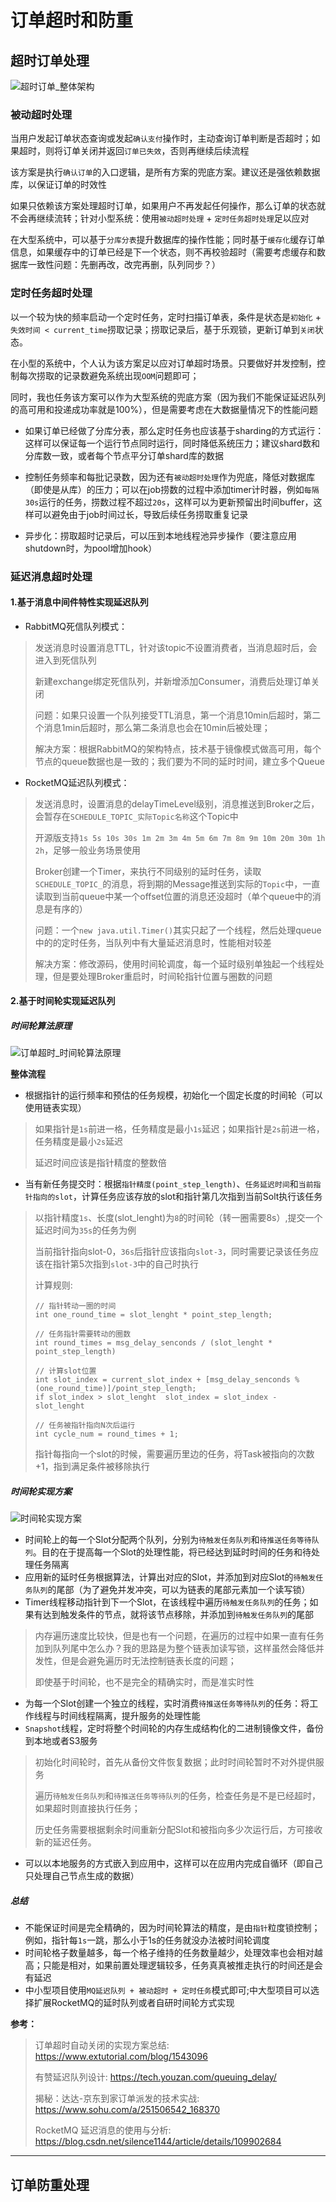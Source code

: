 # 订单超时和防重

## 超时订单处理

![超时订单_整体架构](./imgs/超时订单_整体架构.jpg)

### 被动超时处理

当用户发起订单状态查询或发起`确认支付`操作时，主动查询订单判断是否超时；如果超时，则将订单关闭并返回`订单已失效`，否则再继续后续流程

该方案是执行`确认订单`的入口逻辑，是所有方案的兜底方案。建议还是强依赖数据库，以保证订单的时效性

如果只依赖该方案处理超时订单，如果用户不再发起任何操作，那么订单的状态就不会再继续流转；针对小型系统：使用`被动超时处理` + `定时任务超时处理`足以应对

在大型系统中，可以基于`分库分表`提升数据库的操作性能；同时基于`缓存化`缓存订单信息，如果缓存中的订单已经是下一个状态，则不再校验超时（需要考虑缓存和数据库一致性问题：先删再改，改完再删，队列同步？）

### 定时任务超时处理

以一个较为快的频率启动一个定时任务，定时扫描订单表，条件是状态是`初始化` + `失效时间 < current_time`捞取记录；捞取记录后，基于乐观锁，更新订单到`关闭`状态。

在小型的系统中，个人认为该方案足以应对订单超时场景。只要做好并发控制，控制每次捞取的记录数避免系统出现`OOM`问题即可；

同时，我也任务该方案可以作为大型系统的兜底方案（因为我们不能保证延迟队列的高可用和投递成功率就是100%），但是需要考虑在大数据量情况下的性能问题

- 如果订单已经做了分库分表，那么定时任务也应该基于sharding的方式运行：这样可以保证每一个运行节点同时运行，同时降低系统压力；建议shard数和分库数一致，或者每个节点平分订单shard库的数据

- 控制任务频率和每批记录数，因为还有`被动超时处理`作为兜底，降低对数据库（即使是从库）的压力；可以在job捞数的过程中添加timer计时器，例如`每隔30s`运行的任务，捞数过程不超过`20s`，这样可以为更新预留出时间buffer，这样可以避免由于job时间过长，导致后续任务捞取重复记录

- 异步化：捞取超时记录后，可以压到本地线程池异步操作（要注意应用shutdown时，为pool增加hook）

### 延迟消息超时处理

#### 1.基于消息中间件特性实现延迟队列

- RabbitMQ死信队列模式：
> 发送消息时设置消息TTL，针对该topic不设置消费者，当消息超时后，会进入到死信队列
>
> 新建exchange绑定死信队列，并新增添加Consumer，消费后处理订单关闭
>
> 问题：如果只设置一个队列接受TTL消息，第一个消息10min后超时，第二个消息1min后超时，那么第二条消息也会在10min后被处理；
>
> 解决方案：根据RabbitMQ的架构特点，技术基于镜像模式做高可用，每个节点的queue数据也是一致的；我们要为不同的延时时间，建立多个Queue

- RocketMQ延迟队列模式：
> 发送消息时，设置消息的delayTimeLevel级别，消息推送到Broker之后，会暂存在`SCHEDULE_TOPIC_实际Topic名称`这个Topic中
>
> 开源版支持`1s 5s 10s 30s 1m 2m 3m 4m 5m 6m 7m 8m 9m 10m 20m 30m 1h 2h`，足够一般业务场景使用
>
> Broker创建一个Timer，来执行不同级别的延时任务，读取`SCHEDULE_TOPIC_`的消息，将到期的Message推送到实际的`Topic`中，一直读取到当前queue中某一个offset位置的消息还没超时（单个queue中的消息是有序的）
>
> 问题：一个`new java.util.Timer()`其实只起了一个线程，然后处理queue中的的定时任务，当队列中有大量延迟消息时，性能相对较差
>
> 解决方案：修改源码，使用时间轮调度，每一个延时级别单独起一个线程处理，但是要处理Broker重启时，时间轮指针位置与圈数的问题

#### 2.基于时间轮实现延迟队列

##### 时间轮算法原理

![订单超时_时间轮算法原理](./imgs/订单超时_时间轮算法原理.png)

**整体流程**

- 根据指针的运行频率和预估的任务规模，初始化一个固定长度的时间轮（可以使用链表实现）
> 如果指针是`1s`前进一格，任务精度是最小`1s`延迟；如果指针是`2s`前进一格，任务精度是最小`2s`延迟
>
> 延迟时间应该是指针精度的整数倍

- 当有新任务提交时：根据`指针精度(point_step_length)`、`任务延迟时间`和`当前指针指向的slot`，计算任务应该存放的slot和指针第几次指到当前Solt执行该任务

> 以指针精度`1s`、长度(slot_lenght)为`8`的时间轮（转一圈需要8s）,提交一个延迟时间为`35s`的任务为例
>
> 当前指针指向slot-0，`36s`后指针应该指向`slot-3`，同时需要记录该任务应该在指针第5次指到`slot-3`中的自己时执行
>
> 计算规则: 
> 
> ```
> // 指针转动一圈的时间
> int one_round_time = slot_lenght * point_step_length;
> 
> // 任务指针需要转动的圈数 
> int round_times = msg_delay_senconds / (slot_lenght * point_step_length)
>
> // 计算slot位置
> int slot_index = current_slot_index + [msg_delay_senconds % (one_round_time)]/point_step_length;
> if slot_index > slot_lenght  slot_index = slot_index - slot_lenght
> 
> // 任务被指针指向N次后运行
> int cycle_num = round_times + 1;
> 
> ```
>
> 指针每指向一个slot的时候，需要遍历里边的任务，将Task被指向的次数+1，指到满足条件被移除执行

##### 时间轮实现方案

![时间轮实现方案](./imgs/时间轮实现方案.png)

- 时间轮上的每一个Slot分配两个队列，分别为`待触发任务队列`和`待推送任务等待队列`。目的在于提高每一个Slot的处理性能，将已经达到延时时间的任务和待处理任务隔离
- 应用新的延时任务根据算法，计算出对应的Slot，并添加到对应Slot的`待触发任务队列`的尾部（为了避免并发冲突，可以为链表的尾部元素加一个读写锁）
- Timer线程移动指针到下一个Slot，在该线程中遍历`待触发任务队列`的任务；如果有达到触发条件的节点，就将该节点移除，并添加到`待触发任务队列`的尾部
> 内存遍历速度比较快，但是也有一个问题，在遍历的过程中如果一直有任务加到队列尾中怎么办？我的思路是为整个链表加读写锁，这样虽然会降低并发性，但是会避免遍历时无法控制链表长度的问题；
>
> 即使基于时间轮，也不是完全的精确实时，而是准实时性
- 为每一个Slot创建一个独立的线程，实时消费`待推送任务等待队列`的任务：将工作线程与时间线程隔离，提升服务的处理性能
- `Snapshot`线程，定时将整个时间轮的内存生成结构化的二进制镜像文件，备份到本地或者S3服务
> 初始化时间轮时，首先从备份文件恢复数据；此时时间轮暂时不对外提供服务
>
> 遍历`待触发任务队列`和`待推送任务等待队列`的任务，检查任务是不是已经超时，如果超时则直接执行任务；
>
> 历史任务需要根据剩余时间重新分配Slot和被指向多少次运行后，方可接收新的延迟任务。
- 可以以本地服务的方式嵌入到应用中，这样可以在应用内完成自循环（即自己只处理自己节点生成的数据）

##### 总结
- 不能保证时间是完全精确的，因为时间轮算法的精度，是由`指针`粒度锁控制；例如，指针每`1s`一跳，那么小于1s的任务就没办法被时间轮调度
- 时间轮格子数量越多，每一个格子维持的任务数量越少，处理效率也会相对越高；只能是相对，如果前置处理逻辑较多，任务真真被推走执行的时间还是会有延迟
- 中小型项目使用`MQ延迟队列 + 被动超时 + 定时任务`模式即可;中大型项目可以选择扩展RocketMQ的延时队列或者自研时间轮方式实现

**参考：**
> 订单超时自动关闭的实现方案总结: https://www.extutorial.com/blog/1543096
>
> 有赞延迟队列设计: https://tech.youzan.com/queuing_delay/
>
> 揭秘：达达-京东到家订单派发的技术实战: https://www.sohu.com/a/251506542_168370
>
> RocketMQ 延迟消息的使用与分析: https://blog.csdn.net/silence1144/article/details/109902684

----

## 订单防重处理
